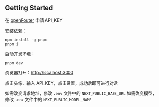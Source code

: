 ## Getting Started

在 [openRouter](https://openrouter.ai/) 申请 API_KEY

安装依赖：

```shell
npm install -g pnpm
pnpm i
```

启动开发环境：

```shell
pnpm dev
```

浏览器打开：[http://localhost:3000](http://localhost:3000)

点击头像，输入 API_KEY，点击设置，成功后即可进行对话

如需改变请求地址，修改 `.env` 文件中的 `NEXT_PUBLIC_BASE_URL`
如需改变模型，修改 `.env` 文件中的 `NEXT_PUBLIC_MODEL_NAME`
